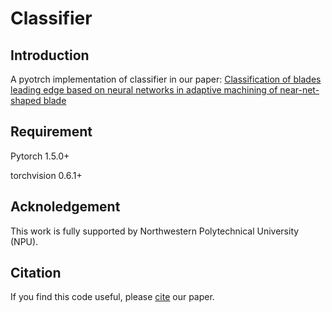 # Classifier

## Introduction 

A pyotrch implementation of classifier in our paper: [Classification of blades leading edge based on neural networks in adaptive machining of near-net-shaped blade](https://link.springer.com/article/10.1007/s12541-021-00586-y)

## Requirement

Pytorch 1.5.0+

torchvision 0.6.1+

## Acknoledgement

This work is fully supported by Northwestern Polytechnical University (NPU).

## Citation 

If you find this code useful, please [cite](https://scholar.googleusercontent.com/scholar.bib?q=info:6bzvZeh1iVwJ:scholar.google.com/&output=citation&scisdr=CgWVka1fEJSSotEWTlE:AAGBfm0AAAAAY0kQVlH3AdxAa0F5k47hLtoOlT4u8Xaa&scisig=AAGBfm0AAAAAY0kQVucXGkF9TzMGFoktsk-DOOkrQYS3&scisf=4&ct=citation&cd=-1&hl=zh-CN) our paper.
